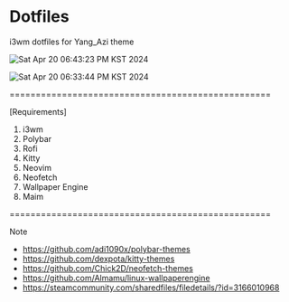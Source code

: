 # Dotfiles
i3wm dotfiles for Yang_Azi theme

![Sat Apr 20 06:43:23 PM KST 2024](https://github.com/reatmos/Dotfiles/assets/66520964/62888c0f-09df-425f-a0fd-c138d3f875bd)

![Sat Apr 20 06:33:44 PM KST 2024](https://github.com/reatmos/Dotfiles/assets/66520964/00279697-218b-41f9-9973-c6a91cecc8db)

==================================================

[Requirements]
1. i3wm
2. Polybar
3. Rofi
4. Kitty
5. Neovim
6. Neofetch
7. Wallpaper Engine
8. Maim

==================================================

Note
- https://github.com/adi1090x/polybar-themes
- https://github.com/dexpota/kitty-themes
- https://github.com/Chick2D/neofetch-themes
- https://github.com/Almamu/linux-wallpaperengine
- https://steamcommunity.com/sharedfiles/filedetails/?id=3166010968
